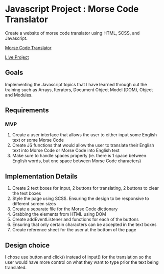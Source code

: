 # Javascript Project : Morse Code Translator

Create a website of morse code translator using HTML, SCSS, and Javascript.

[Morse Code Translator](https://user-images.githubusercontent.com/100544967/161428235-90e1c85a-ddbe-4c85-875b-05dbbd0fd7ee.PNG)

[Live Project](https://arrums.github.io/JS-project-morse-code)

## Goals

Implementing the Javascript topics that I have learned through out the training
such as Arrays, Iterators, Document Object Model (DOM), Object and Modules.

## Requirements

### MVP

1. Create a user interface that allows the user to either input some English
   text or some Morse Code
2. Create JS functions that would allow the user to translate their English text
   into Morse Code or Morse Code into English text
3. Make sure to handle spaces properly (ie. there is 1 space between English
   words, but one space between Morse Code characters)

## Implementation Details

1. Create 2 text boxes for input, 2 buttons for translating, 2 buttons to clear
   the text boxes
2. Style the page using SCSS. Ensuring the design to be responsive to different
   screen sizes
3. Create a separate file for the Morse Code dictionary
4. Grabbing the elements from HTML using DOM
5. Create addEventListener and functions for each of the buttons
6. Ensuring that only certain characters can be accepted in the text boxes
7. Create reference sheet for the user at the bottom of the page

## Design choice

I chose use button and click() instead of input() for the translation so the
user would have more control on what they want to type prior the text being
translated.
